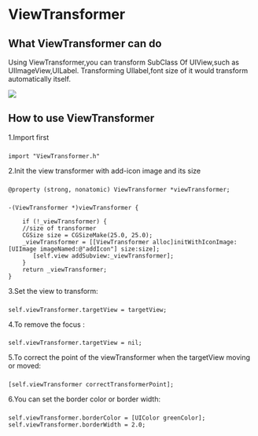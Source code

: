 ViewTransformer
===================================  

What ViewTransformer can do
-----------------------------------
Using ViewTransformer,you can transform SubClass Of UIView,such as UIImageView,UILabel.
Transforming UIlabel,font size of it would transform automatically itself.

![](https://coding.net/u/QitangLu/p/ViewTransformer/git/raw/master/ViewTransformerDemo/demo.gif)

How to use ViewTransformer
-----------------------------------

1.Import first
###
    import "ViewTransformer.h"

2.Init the view transformer with add-icon image and its size 
###
    @property (strong, nonatomic) ViewTransformer *viewTransformer;
###
    -(ViewTransformer *)viewTransformer {

        if (!_viewTransformer) {
        //size of transformer
        CGSize size = CGSizeMake(25.0, 25.0);
        _viewTransformer = [[ViewTransformer alloc]initWithIconImage:[UIImage imageNamed:@"addIcon"] size:size];
           [self.view addSubview:_viewTransformer];
        }
        return _viewTransformer;
    }

3.Set the view to transform:
###
    self.viewTransformer.targetView = targetView;

4.To remove the focus :
###
    self.viewTransformer.targetView = nil;

5.To correct the point of the viewTransformer when the targetView moving or moved:
###
    [self.viewTransformer correctTransformerPoint];
    
6.You can set the border color or border width:
###
    self.viewTransformer.borderColor = [UIColor greenColor];
    self.viewTransformer.borderWidth = 2.0;
